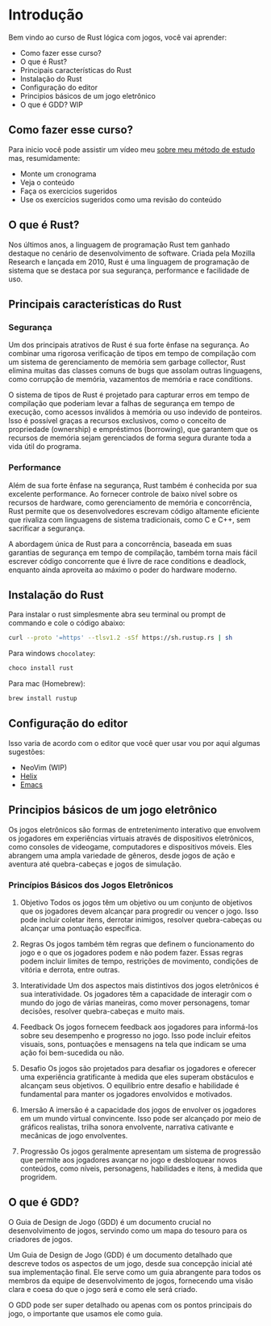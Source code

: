 # Introdução

Bem vindo ao curso de Rust lógica com jogos, você vai aprender:
- Como fazer esse curso?
- O que é Rust?
- Principais características do Rust
- Instalação do Rust
- Configuração do editor
- Principios básicos de um jogo eletrônico
- O que é GDD?
WIP

## Como fazer esse curso?

Para inicio você pode assistir um vídeo meu [sobre meu método de estudo](https://youtu.be/XCIqvx98iFI) mas, resumidamente:
- Monte um cronograma
- Veja o conteúdo
- Faça os exercicios sugeridos
- Use os exercícios sugeridos como uma revisão do conteúdo

## O que é Rust?
Nos últimos anos, a linguagem de programação Rust tem ganhado destaque no cenário de desenvolvimento de software. Criada pela Mozilla Research e lançada em 2010, Rust é uma linguagem de programação de sistema que se destaca por sua segurança, performance e facilidade de uso.

## Principais características do Rust
### Segurança

Um dos principais atrativos de Rust é sua forte ênfase na segurança. Ao combinar uma rigorosa verificação de tipos em tempo de compilação com um sistema de gerenciamento de memória sem garbage collector, Rust elimina muitas das classes comuns de bugs que assolam outras linguagens, como corrupção de memória, vazamentos de memória e race conditions.

O sistema de tipos de Rust é projetado para capturar erros em tempo de compilação que poderiam levar a falhas de segurança em tempo de execução, como acessos inválidos à memória ou uso indevido de ponteiros. Isso é possível graças a recursos exclusivos, como o conceito de propriedade (ownership) e empréstimos (borrowing), que garantem que os recursos de memória sejam gerenciados de forma segura durante toda a vida útil do programa.

### Performance

Além de sua forte ênfase na segurança, Rust também é conhecida por sua excelente performance. Ao fornecer controle de baixo nível sobre os recursos de hardware, como gerenciamento de memória e concorrência, Rust permite que os desenvolvedores escrevam código altamente eficiente que rivaliza com linguagens de sistema tradicionais, como C e C++, sem sacrificar a segurança.

A abordagem única de Rust para a concorrência, baseada em suas garantias de segurança em tempo de compilação, também torna mais fácil escrever código concorrente que é livre de race conditions e deadlock, enquanto ainda aproveita ao máximo o poder do hardware moderno.

## Instalação do Rust

Para instalar o rust simplesmente abra seu terminal ou prompt de commando e cole o código abaixo:
```bash
curl --proto '=https' --tlsv1.2 -sSf https://sh.rustup.rs | sh
```

Para windows `chocolatey`:
```bash
choco install rust

```

Para mac (Homebrew):
```bash
brew install rustup
```

## Configuração do editor
Isso varia de acordo com o editor que você quer usar vou por aqui algumas sugestões:
- NeoVim (WIP)
- [Helix](https://youtu.be/MURMkIlCHRg)
- [Emacs](https://www.youtube.com/watch?v=CvKywSV3fiI&list=PLOQgLBuj2-3I7w8JQvCY8lbbrUZL-gf4m)

## Principios básicos de um jogo eletrônico

Os jogos eletrônicos são formas de entretenimento interativo que envolvem os jogadores em experiências virtuais através de dispositivos eletrônicos, como consoles de videogame, computadores e dispositivos móveis. Eles abrangem uma ampla variedade de gêneros, desde jogos de ação e aventura até quebra-cabeças e jogos de simulação.

### Princípios Básicos dos Jogos Eletrônicos

1. Objetivo
Todos os jogos têm um objetivo ou um conjunto de objetivos que os jogadores devem alcançar para progredir ou vencer o jogo. Isso pode incluir coletar itens, derrotar inimigos, resolver quebra-cabeças ou alcançar uma pontuação específica.

2. Regras
Os jogos também têm regras que definem o funcionamento do jogo e o que os jogadores podem e não podem fazer. Essas regras podem incluir limites de tempo, restrições de movimento, condições de vitória e derrota, entre outras.

3. Interatividade
Um dos aspectos mais distintivos dos jogos eletrônicos é sua interatividade. Os jogadores têm a capacidade de interagir com o mundo do jogo de várias maneiras, como mover personagens, tomar decisões, resolver quebra-cabeças e muito mais.

4. Feedback
Os jogos fornecem feedback aos jogadores para informá-los sobre seu desempenho e progresso no jogo. Isso pode incluir efeitos visuais, sons, pontuações e mensagens na tela que indicam se uma ação foi bem-sucedida ou não.

5. Desafio
Os jogos são projetados para desafiar os jogadores e oferecer uma experiência gratificante à medida que eles superam obstáculos e alcançam seus objetivos. O equilíbrio entre desafio e habilidade é fundamental para manter os jogadores envolvidos e motivados.

6. Imersão
A imersão é a capacidade dos jogos de envolver os jogadores em um mundo virtual convincente. Isso pode ser alcançado por meio de gráficos realistas, trilha sonora envolvente, narrativa cativante e mecânicas de jogo envolventes.

7. Progressão
Os jogos geralmente apresentam um sistema de progressão que permite aos jogadores avançar no jogo e desbloquear novos conteúdos, como níveis, personagens, habilidades e itens, à medida que progridem.


## O que é GDD?
O Guia de Design de Jogo (GDD) é um documento crucial no desenvolvimento de jogos, servindo como um mapa do tesouro para os criadores de jogos.

Um Guia de Design de Jogo (GDD) é um documento detalhado que descreve todos os aspectos de um jogo, desde sua concepção inicial até sua implementação final. Ele serve como um guia abrangente para todos os membros da equipe de desenvolvimento de jogos, fornecendo uma visão clara e coesa do que o jogo será e como ele será criado.

O GDD pode ser super detalhado ou apenas com os pontos principais do jogo, o importante que usamos ele como guia.
